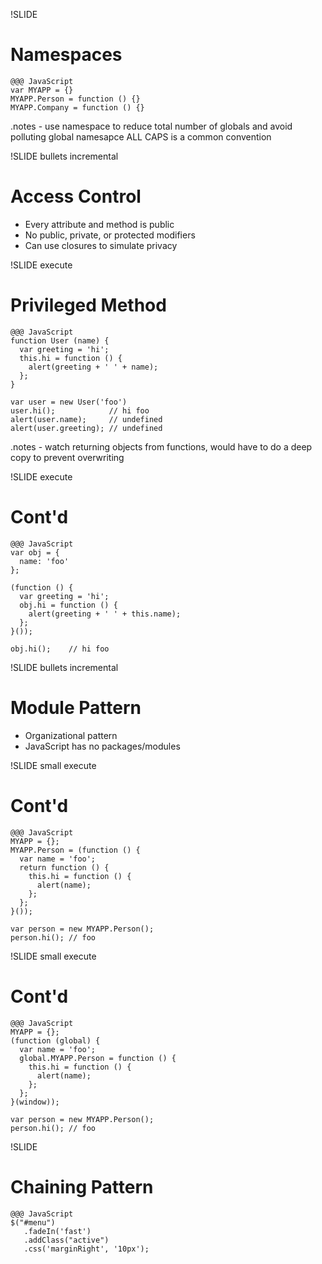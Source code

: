 !SLIDE

# Namespaces

    @@@ JavaScript
    var MYAPP = {}
    MYAPP.Person = function () {}
    MYAPP.Company = function () {}

.notes - use namespace to reduce total number of globals and avoid polluting global namesapce
 ALL CAPS is a common convention

!SLIDE bullets incremental

# Access Control

* Every attribute and method is public
* No public, private, or protected modifiers
* Can use closures to simulate privacy

!SLIDE execute

# Privileged Method

    @@@ JavaScript
    function User (name) {
      var greeting = 'hi';
      this.hi = function () {
        alert(greeting + ' ' + name);
      };
    }

    var user = new User('foo')
    user.hi();            // hi foo
    alert(user.name);     // undefined
    alert(user.greeting); // undefined

.notes - watch returning objects from functions, would have to do a deep copy
  to prevent overwriting

!SLIDE execute

# Cont'd

    @@@ JavaScript
    var obj = {
      name: 'foo'
    };

    (function () {
      var greeting = 'hi';
      obj.hi = function () {
        alert(greeting + ' ' + this.name);
      };
    }());

    obj.hi();    // hi foo

!SLIDE bullets incremental

# Module Pattern

* Organizational pattern
* JavaScript has no packages/modules

!SLIDE small execute

# Cont'd

    @@@ JavaScript
    MYAPP = {};
    MYAPP.Person = (function () {
      var name = 'foo';
      return function () {
        this.hi = function () {
          alert(name);
        };
      };
    }());

    var person = new MYAPP.Person();
    person.hi(); // foo


!SLIDE small execute

# Cont'd

    @@@ JavaScript
    MYAPP = {};
    (function (global) {
      var name = 'foo';
      global.MYAPP.Person = function () {
        this.hi = function () {
          alert(name);
        };
      };
    }(window));

    var person = new MYAPP.Person();
    person.hi(); // foo

!SLIDE

# Chaining Pattern

    @@@ JavaScript
    $("#menu")
       .fadeIn('fast')
       .addClass("active")
       .css('marginRight', '10px');
